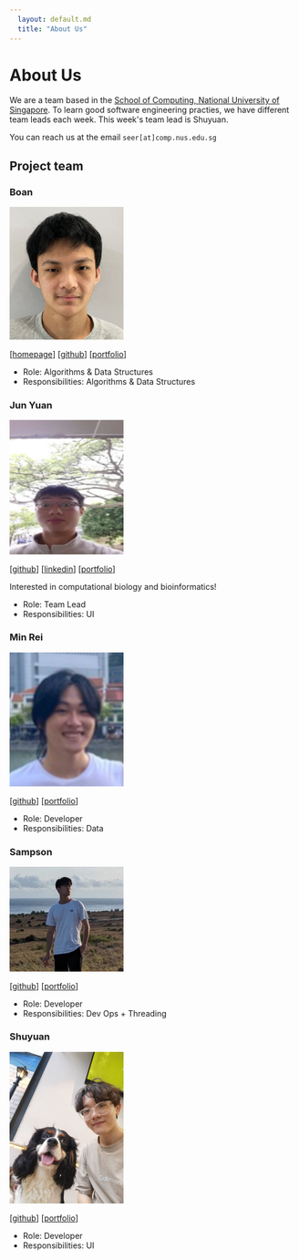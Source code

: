```yaml
---
  layout: default.md
  title: "About Us"
---
```


# About Us

We are a team based in the [School of Computing, National University of Singapore](http://www.comp.nus.edu.sg). To learn good software engineering practies, we have different team leads each week. This week's team lead is Shuyuan.

You can reach us at the email `seer[at]comp.nus.edu.sg`

## Project team

### Boan

<img src="images/qinboan.png" width="200px">

[[homepage](http://www.comp.nus.edu.sg/~damithch)]
[[github](https://github.com/qinboan)]
[[portfolio](team/johndoe.md)]

* Role: Algorithms & Data Structures
* Responsibilities: Algorithms & Data Structures

### Jun Yuan

<img src="images/chengjunyuan.png" width="200px">

[[github](https://github.com/chengjunyuan)] [[linkedin](https://www.linkedin.com/in/jun-yuan-cheng-2867931a9/)] [[portfolio](team/chengjunyuan.md)]

Interested in computational biology and bioinformatics!

* Role: Team Lead
* Responsibilities: UI

### Min Rei

<img src="images/minreiseah.png" width="200px">

[[github](http://github.com/minreiseah)] [[portfolio](team/minrei.md)]

* Role: Developer
* Responsibilities: Data

### Sampson

<img src="images/sampsonye1999.png" width="200px">

[[github](http://github.com/SampsonYe1999)]
[[portfolio](team/sampsonye.md)]

* Role: Developer
* Responsibilities: Dev Ops + Threading

### Shuyuan

<img src="images/legionlegion.png" width="200px">

[[github](http://github.com/legionlegion)]
[[portfolio](team/legionlegion.md)]

* Role: Developer
* Responsibilities: UI

